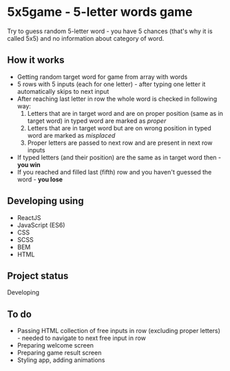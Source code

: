 # 5x5game - 5-letter words game

Try to guess random 5-letter word - you have 5 chances (that's why it is called 5x5) and no information about category of word.

## How it works

* Getting random target word for game from array with words
* 5 rows with 5 inputs (each for one letter) - after typing one letter it automatically skips to next input
* After reaching last letter in row the whole word is checked in following way:
  1. Letters that are in target word and are on proper position (same as in target word) in typed word are marked as *proper*
  2. Letters that are in target word but are on wrong position in typed word are marked as *misplaced*
  3. Proper letters are passed to next row and are present in next row inputs
* If typed letters (and their position) are the same as in target word then - **you win**
* If you reached and filled last (fifth) row and you haven't guessed the word - **you lose**

## Developing using
* ReactJS
* JavaScript (ES6)
* CSS
* SCSS
* BEM
* HTML

## Project status
Developing

## To do
* Passing HTML collection of free inputs in row (excluding proper letters) - needed to navigate to next free input in row
* Preparing welcome screen
* Preparing game result screen
* Styling app, adding animations